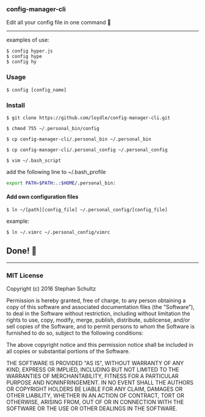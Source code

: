 
### config-manager-cli 
Edit all your config file in one command :raised_hands:

----------
 examples of use: 	
 
`$ config hyper.js`  
`$ config hype`  
`$ config hy`

### Usage
 `$ config [config_name]`  


### Install 

`$ git clone https://github.com/loydle/config-manager-cli.git`

`$ chmod 755 ~/.personal_bin/config`

`$ cp config-manager-cli/.personal_bin ~/.personal_bin `

`$ cp config-manager-cli/.personal_config ~/.personal_config `

`$ vim ~/.bash_script`

add the following line to ~/.bash_profile 

```bash
export PATH=$PATH:.:$HOME/.personal_bin:

```

#### Add own configuration files

`$ ln ~/[path][config_file] ~/.personal_config/[config_file]`

example:

`$ ln ~/.vimrc ~/.personal_config/vimrc`
 
 ## Done! :beers:
 ------------
 
 ### MIT License

Copyright (c) 2016 Stephan Schultz

Permission is hereby granted, free of charge, to any person obtaining a copy
of this software and associated documentation files (the "Software"), to deal
in the Software without restriction, including without limitation the rights
to use, copy, modify, merge, publish, distribute, sublicense, and/or sell
copies of the Software, and to permit persons to whom the Software is
furnished to do so, subject to the following conditions:

The above copyright notice and this permission notice shall be included in all
copies or substantial portions of the Software.

THE SOFTWARE IS PROVIDED "AS IS", WITHOUT WARRANTY OF ANY KIND, EXPRESS OR
IMPLIED, INCLUDING BUT NOT LIMITED TO THE WARRANTIES OF MERCHANTABILITY,
FITNESS FOR A PARTICULAR PURPOSE AND NONINFRINGEMENT. IN NO EVENT SHALL THE
AUTHORS OR COPYRIGHT HOLDERS BE LIABLE FOR ANY CLAIM, DAMAGES OR OTHER
LIABILITY, WHETHER IN AN ACTION OF CONTRACT, TORT OR OTHERWISE, ARISING FROM,
OUT OF OR IN CONNECTION WITH THE SOFTWARE OR THE USE OR OTHER DEALINGS IN THE
SOFTWARE.


